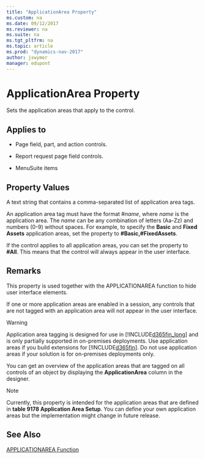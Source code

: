 ```yaml
---
title: "ApplicationArea Property"
ms.custom: na
ms.date: 09/12/2017
ms.reviewer: na
ms.suite: na
ms.tgt_pltfrm: na
ms.topic: article
ms.prod: "dynamics-nav-2017"
author: jswymer
manager: edupont
---
```

# ApplicationArea Property
Sets the application areas that apply to the control.  

## Applies to  

-   Page field, part, and action controls.  

-   Report request page field controls.  

-   MenuSuite items  

## Property Values  
 A text string that contains a comma-separated list of application area tags.  

 An application area tag must have the format \#*name*, where *name* is the application area. The *name* can be any combination of letters \(Aa-Zz\) and numbers \(0-9\) without spaces. For example, to specify the **Basic** and **Fixed Assets** application areas, set the property to **\#Basic,\#FixedAssets**.  

 If the control applies to all application areas, you can set the property to **\#All**. This means that the control will always appear in the user interface.  

## Remarks  
This property is used together with the APPLICATIONAREA function to hide user interface elements.  

If one or more application areas are enabled in a session, any controls that are not tagged with an application area will not appear in the user interface.  

>[!WARNING]
>Application area tagging is designed for use in [!INCLUDE[d365fin_long](includes/d365fin_long_md.md)] and is only partially supported in on-premises deployments. Use application areas if you build extensions for [!INCLUDE[d365fin](includes/d365fin_md.md)]. Do not use application areas if your solution is for on-premises deployments only.  

You can get an overview of the application areas that are tagged on all controls of an object by displaying the **ApplicationArea** column in the designer.  

> [!NOTE]  
>  Currently, this property is intended for the application areas that are defined in **table 9178 Application Area Setup**. You can define your own application areas but the implementation might change in future release.  

## See Also  
 [APPLICATIONAREA Function](APPLICATIONAREA-Function.md)
